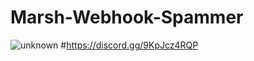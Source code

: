 
# Marsh-Webhook-Spammer
![unknown](https://user-images.githubusercontent.com/106053024/186111798-557052e8-fcf8-4c55-82a8-fc65bbac9d66.png)
#https://discord.gg/9KpJcz4RQP

